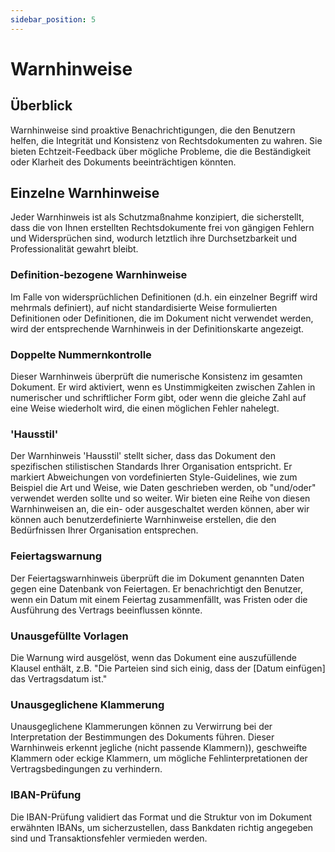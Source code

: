 ```yaml
---
sidebar_position: 5
---
```


# Warnhinweise

## Überblick

Warnhinweise sind proaktive Benachrichtigungen, die den Benutzern helfen, die Integrität und Konsistenz von Rechtsdokumenten zu wahren. Sie bieten Echtzeit-Feedback über mögliche Probleme, die die Beständigkeit oder Klarheit des Dokuments beeinträchtigen könnten.

## Einzelne Warnhinweise

Jeder Warnhinweis ist als Schutzmaßnahme konzipiert, die sicherstellt, dass die von Ihnen erstellten Rechtsdokumente frei von gängigen Fehlern und Widersprüchen sind, wodurch letztlich ihre Durchsetzbarkeit und Professionalität gewahrt bleibt.

### Definition-bezogene Warnhinweise

Im Falle von widersprüchlichen Definitionen (d.h. ein einzelner Begriff wird mehrmals definiert), auf nicht standardisierte Weise formulierten Definitionen oder Definitionen, die im Dokument nicht verwendet werden, wird der entsprechende Warnhinweis in der Definitionskarte angezeigt.

### Doppelte Nummernkontrolle 

Dieser Warnhinweis überprüft die numerische Konsistenz im gesamten Dokument. Er wird aktiviert, wenn es Unstimmigkeiten zwischen Zahlen in numerischer und schriftlicher Form gibt, oder wenn die gleiche Zahl auf eine Weise wiederholt wird, die einen möglichen Fehler nahelegt.

### 'Hausstil'

Der Warnhinweis 'Hausstil' stellt sicher, dass das Dokument den spezifischen stilistischen Standards Ihrer Organisation entspricht. Er markiert Abweichungen von vordefinierten Style-Guidelines, wie zum Beispiel die Art und Weise, wie Daten geschrieben werden, ob "und/oder" verwendet werden sollte und so weiter. Wir bieten eine Reihe von diesen Warnhinweisen an, die ein- oder ausgeschaltet werden können, aber wir können auch benutzerdefinierte Warnhinweise erstellen, die den Bedürfnissen Ihrer Organisation entsprechen.

### Feiertagswarnung

Der Feiertagswarnhinweis überprüft die im Dokument genannten Daten gegen eine Datenbank von Feiertagen. Er benachrichtigt den Benutzer, wenn ein Datum mit einem Feiertag zusammenfällt, was Fristen oder die Ausführung des Vertrags beeinflussen könnte.

### Unausgefüllte Vorlagen

Die Warnung wird ausgelöst, wenn das Dokument eine auszufüllende Klausel enthält, z.B. "Die Parteien sind sich einig, dass der [Datum einfügen] das Vertragsdatum ist."

### Unausgeglichene Klammerung

Unausgeglichene Klammerungen können zu Verwirrung bei der Interpretation der Bestimmungen des Dokuments führen. Dieser Warnhinweis erkennt jegliche (nicht passende Klammern)), geschweifte Klammern oder eckige Klammern, um mögliche Fehlinterpretationen der Vertragsbedingungen zu verhindern.

### IBAN-Prüfung

Die IBAN-Prüfung validiert das Format und die Struktur von im Dokument erwähnten IBANs, um sicherzustellen, dass Bankdaten richtig angegeben sind und Transaktionsfehler vermieden werden.
